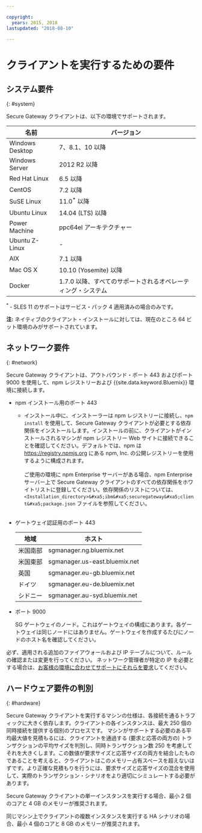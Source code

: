 ```yaml
---

copyright:
  years: 2015, 2018
lastupdated: "2018-08-10"

---
```


# クライアントを実行するための要件

## システム要件
{: #system}

Secure Gateway クライアントは、以下の環境でサポートされます。

| 名前 | バージョン           |
| ------------- | ----------- |
| Windows Desktop | 7、8.1、10 以降 |
| Windows Server | 2012 R2 以降 |
| Red Hat Linux | 6.5 以降 |
| CentOS | 7.2 以降 |
| SuSE Linux | 11.0<sup>*</sup> 以降 |
| Ubuntu Linux | 14.04 (LTS) 以降 |
| Power Machine | ppc64el アーキテクチャー |
| Ubuntu Z-Linux | - |
| AIX | 7.1 以降 |
| Mac OS X | 10.10 (Yosemite) 以降 |
| Docker | 1.7.0 以降、すべてのサポートされるオペレーティング・システム |

<sup> * </sup>- SLES 11 のサポートはサービス・パック 4 適用済みの場合のみです。

<b>注:</b> ネイティブのクライアント・インストールに対しては、現在のところ 64 ビット環境のみがサポートされています。

## ネットワーク要件
{: #network}

Secure Gateway クライアントは、アウトバウンド・ポート 443 およびポート 9000 を使用して、npm レジストリーおよび {{site.data.keyword.Bluemix}} 環境に接続します。
- npm インストール用のポート 443 
  - インストール中に、インストーラーは npm レジストリーに接続し、`npm install` を使用して、Secure Gateway クライアントが必要とする依存関係をインストールします。インストールの前に、クライアントがインストールされるマシンが npm レジストリー Web サイトに接続できることを確認してください。デフォルトでは、npm は https://registry.npmjs.org にある npm, Inc. の公開レジストリーを使用するように構成されます。<br><br>
ご使用の環境に npm Enterprise サーバーがある場合、npm Enterprise サーバー上で Secure Gateway クライアントのすべての依存関係をホワイトリストに登録してください。依存関係のリストについては、`<Installation_directory>&#xa5;ibm&#xa5;securegateway&#xa5;client&#xa5;package.json` ファイルを参照してください。<br><br>

- ゲートウェイ認証用のポート 443


  | 地域  | ホスト  |
  | --  | --  |
  | 米国南部  | sgmanager.ng.bluemix.net  |
  | 米国東部  | sgmanager.us-east.bluemix.net  |
  | 英国  | sgmanager.eu-gb.bluemix.net  |
  | ドイツ  | sgmanager.eu-de.bluemix.net  |
  | シドニー  | sgmanager.au-syd.bluemix.net  |


- ポート 9000

  SG ゲートウェイのノード。これはゲートウェイの構成にあります。各ゲートウェイは同じノードにはありません。ゲートウェイを作成するたびにノードのホスト名を確認してください。


必ず、適用される追加のファイアウォールおよび IP テーブルについて、ルールの確認または変更を行ってください。 ネットワーク管理者が特定の IP を必要とする場合は、[お客様の環境に合わせてサポートにそれらを要求](/docs/services/SecureGateway/securegateway_troubleshooting.html#support)してください。


## ハードウェア要件の判別
{: #hardware}

Secure Gateway クライアントを実行するマシンの仕様は、各接続を通るトラフィックに大きく依存します。クライアントの各インスタンスは、最大 250 個の同時接続を提供する個別のプロセスです。  マシンがサポートする必要のある平均最大値を見積もるには、クライアントを通過する (要求と応答の両方の) トランザクションの平均サイズを判別し、同時トランザクション数 250 を考慮してそれを大きくします。この数値が要求サイズと応答サイズの両方を結合したものであることを考えると、クライアントはこのメモリー占有スペースを超えないはずです。より正確な見積もりを行うには、要求サイズと応答サイズの混合を使用して、実際のトランザクション・シナリオをより適切にシミュレートする必要があります。

Secure Gateway クライアントの単一インスタンスを実行する場合、最小 2 個のコアと 4 GB のメモリーが推奨されます。

同じマシン上でクライアントの複数インスタンスを実行する HA シナリオの場合、最小 4 個のコアと 8 GB のメモリーが推奨されます。
